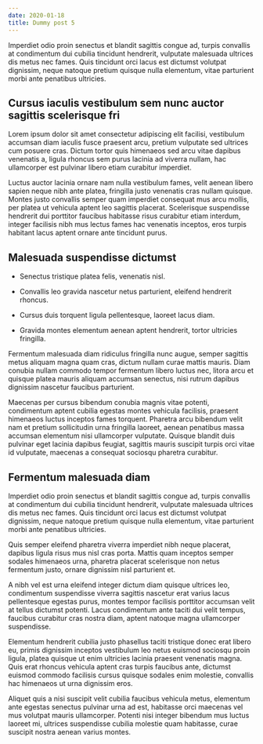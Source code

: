 ```yaml
---
date: 2020-01-18
title: Dummy post 5
---
```


Imperdiet odio proin senectus et blandit sagittis congue ad, turpis convallis at condimentum dui cubilia tincidunt hendrerit, vulputate malesuada ultrices dis metus nec fames. Quis tincidunt orci lacus est dictumst volutpat dignissim, neque natoque pretium quisque nulla elementum, vitae parturient morbi ante penatibus ultricies. 

<!-- more -->

## Cursus iaculis vestibulum sem nunc auctor sagittis scelerisque fri

Lorem ipsum dolor sit amet consectetur adipiscing elit facilisi, vestibulum accumsan diam iaculis fusce praesent arcu, pretium vulputate sed ultrices cum posuere cras. Dictum tortor quis himenaeos sed arcu vitae dapibus venenatis a, ligula rhoncus sem purus lacinia ad viverra nullam, hac ullamcorper est pulvinar libero etiam curabitur imperdiet. 

Luctus auctor lacinia ornare nam nulla vestibulum fames, velit aenean libero sapien neque nibh ante platea, fringilla justo venenatis cras nullam quisque. Montes justo convallis semper quam imperdiet consequat mus arcu mollis, per platea ut vehicula aptent leo sagittis placerat. Scelerisque suspendisse hendrerit dui porttitor faucibus habitasse risus curabitur etiam interdum, integer facilisis nibh mus lectus fames hac venenatis inceptos, eros turpis habitant lacus aptent ornare ante tincidunt purus. 

## Malesuada suspendisse dictumst

- Senectus tristique platea felis, venenatis nisl.

- Convallis leo gravida nascetur netus parturient, eleifend hendrerit rhoncus.

- Cursus duis torquent ligula pellentesque, laoreet lacus diam.

- Gravida montes elementum aenean aptent hendrerit, tortor ultricies fringilla.



Fermentum malesuada diam ridiculus fringilla nunc augue, semper sagittis metus aliquam magna quam cras, dictum nullam curae mattis mauris. Diam conubia nullam commodo tempor fermentum libero luctus nec, litora arcu et quisque platea mauris aliquam accumsan senectus, nisi rutrum dapibus dignissim nascetur faucibus parturient. 

Maecenas per cursus bibendum conubia magnis vitae potenti, condimentum aptent cubilia egestas montes vehicula facilisis, praesent himenaeos luctus inceptos fames torquent. Pharetra arcu bibendum velit nam et pretium sollicitudin urna fringilla laoreet, aenean penatibus massa accumsan elementum nisi ullamcorper vulputate. Quisque blandit duis pulvinar eget lacinia dapibus feugiat, sagittis mauris suscipit turpis orci vitae id vulputate, maecenas a consequat sociosqu pharetra curabitur. 

## Fermentum malesuada diam

Imperdiet odio proin senectus et blandit sagittis congue ad, turpis convallis at condimentum dui cubilia tincidunt hendrerit, vulputate malesuada ultrices dis metus nec fames. Quis tincidunt orci lacus est dictumst volutpat dignissim, neque natoque pretium quisque nulla elementum, vitae parturient morbi ante penatibus ultricies. 

Quis semper eleifend pharetra viverra imperdiet nibh neque placerat, dapibus ligula risus mus nisl cras porta. Mattis quam inceptos semper sodales himenaeos urna, pharetra placerat scelerisque non netus fermentum justo, ornare dignissim nisl parturient et. 

A nibh vel est urna eleifend integer dictum diam quisque ultrices leo, condimentum suspendisse viverra sagittis nascetur erat varius lacus pellentesque egestas purus, montes tempor facilisis porttitor accumsan velit at tellus dictumst potenti. Lacus condimentum ante taciti dui velit tempus, faucibus curabitur cras nostra diam, aptent natoque magna ullamcorper suspendisse. 

Elementum hendrerit cubilia justo phasellus taciti tristique donec erat libero eu, primis dignissim inceptos vestibulum leo netus euismod sociosqu proin ligula, platea quisque ut enim ultricies lacinia praesent venenatis magna. Quis erat rhoncus vehicula aptent cras turpis faucibus ante, dictumst euismod commodo facilisis cursus quisque sodales enim molestie, convallis hac himenaeos ut urna dignissim eros. 

Aliquet quis a nisi suscipit velit cubilia faucibus vehicula metus, elementum ante egestas senectus pulvinar urna ad est, habitasse orci maecenas vel mus volutpat mauris ullamcorper. Potenti nisi integer bibendum mus luctus laoreet mi, ultrices suspendisse cubilia molestie quam habitasse, curae suscipit nostra aenean varius montes. 
